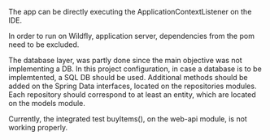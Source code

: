 The app can be directly executing the ApplicationContextListener on the IDE.

In order to run on Wildfly, application server, dependencies from the pom need to be excluded.

The database layer, was partly done since the main objective was not implementing a DB. In this project configuration, in case a database is to be implemtented, a SQL DB should be used. Additional methods should be added on the Spring Data interfaces, located on the repositories modules. Each repository should correspond to at least an entity, which are located on the models module.

Currently, the integrated test buyItems(), on the web-api module, is not working properly.
